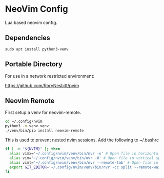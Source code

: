 # NeoVim Config

Lua based neovim config.

## Dependencies

```
sudo apt install python3-venv
```

## Portable Directory

For use in a network restricted environment:

https://github.com/RoryNesbitt/pvim

## Neovim Remote

First setup a venv for neovim-remote.

```bash
cd ~/.config/nvim
python3 -m venv venv
./venv/bin/pip install neovim-remote
```

This is used to prevent nested nvim sessions. Add the following to ~/.bashrc

```bash
if [ -n "${NVIM}" ]; then
  alias vimx='~/.config/nvim/venv/bin/nvr -o' # Open file in horizontal split
  alias vim='~/.config/nvim/venv/bin/nvr -O' # Open file in vertical split
  alias vimt='~/.config/nvim/venv/bin/nvr --remote-tab' # Open file in new tab
  export GIT_EDITOR='~/.config/nvim/venv/bin/nvr -cc split --remote-wait'
fi
```
